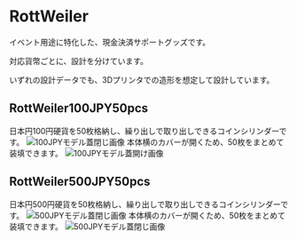 # RottWeiler
イベント用途に特化した、現金決済サポートグッズです。

対応貨幣ごとに、設計を分けています。

いずれの設計データでも、3Dプリンタでの造形を想定して設計しています。

## RottWeiler100JPY50pcs
日本円100円硬貨を50枚格納し、繰り出しで取り出しできるコインシリンダーです。
![100JPYモデル蓋閉じ画像](http://raw.github.com/wiki/SouthBridge-ShibaElec/RottWeiler/100JPYclosedView.jpg)
本体横のカバーが開くため、50枚をまとめて装填できます。
![100JPYモデル蓋開け画像](http://raw.github.com/wiki/SouthBridge-ShibaElec/RottWeiler/100JPYopenedView.jpg)
## RottWeiler500JPY50pcs
日本円500円硬貨を50枚格納し、繰り出しで取り出しできるコインシリンダーです。
![500JPYモデル蓋閉じ画像](http://raw.github.com/wiki/SouthBridge-ShibaElec/RottWeiler/500JPYclosedView.jpg)
本体横のカバーが開くため、50枚をまとめて装填できます。
![500JPYモデル蓋閉じ画像](http://raw.github.com/wiki/SouthBridge-ShibaElec/RottWeiler/500JPYopenedView.jpg)
